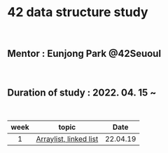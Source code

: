 # 42 data structure study

<br />

## Mentor : Eunjong Park @42Seuoul

<br />

## Duration of study : 2022. 04. 15 ~

<br />

| week | topic | Date |
| :----: | :-----: | :----: |
| 1 | <a href="https://github.com/mtae616/42DS-study/tree/master/list">Arraylist, linked list</a> | 22.04.19 |

